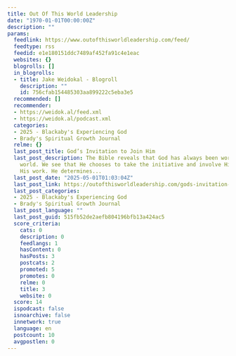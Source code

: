 ```yaml
---
title: Out Of This World Leadership
date: "1970-01-01T00:00:00Z"
description: ""
params:
  feedlink: https://www.outofthisworldleadership.com/feed/
  feedtype: rss
  feedid: e1e180151ddc7489af452fa91c4e1eac
  websites: {}
  blogrolls: []
  in_blogrolls:
  - title: Jake Weidokal - Blogroll
    description: ""
    id: 756cfab154485303aa899222c5eba3e5
  recommended: []
  recommender:
  - https://weidok.al/feed.xml
  - https://weidok.al/podcast.xml
  categories:
  - 2025 - Blackaby's Experiencing God
  - Brady's Spiritual Growth Journal
  relme: {}
  last_post_title: God’s Invitation to Join Him
  last_post_description: The Bible reveals that God has always been working in the
    world. We see that He chooses to take the initiative and involve His people in
    His work. He determines...
  last_post_date: "2025-05-01T01:03:04Z"
  last_post_link: https://outofthisworldleadership.com/gods-invitation-to-join-him/
  last_post_categories:
  - 2025 - Blackaby's Experiencing God
  - Brady's Spiritual Growth Journal
  last_post_language: ""
  last_post_guid: 515fb52de2aefb804196bfb13a424ac5
  score_criteria:
    cats: 0
    description: 0
    feedlangs: 1
    hasContent: 0
    hasPosts: 3
    postcats: 2
    promoted: 5
    promotes: 0
    relme: 0
    title: 3
    website: 0
  score: 14
  ispodcast: false
  isnoarchive: false
  innetwork: true
  language: en
  postcount: 10
  avgpostlen: 0
---
```


